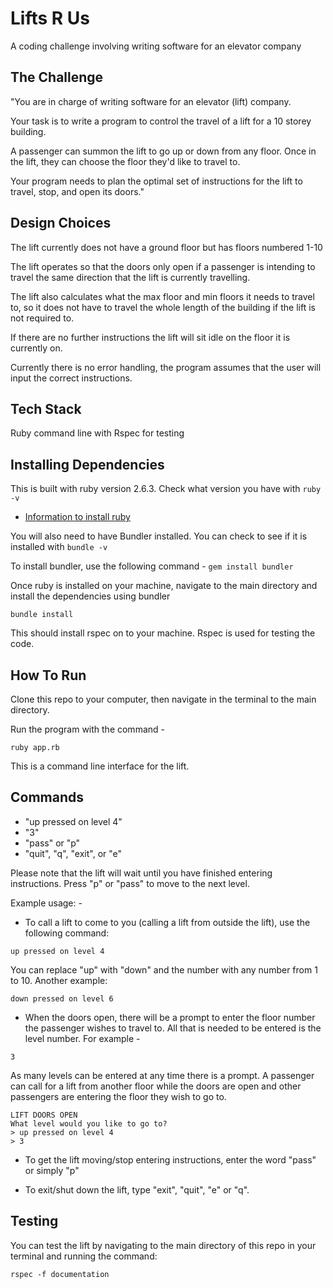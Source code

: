 # Lifts R Us

A coding challenge involving writing software for an elevator company

## The Challenge

"You are in charge of writing software for an elevator (lift) company.

Your task is to write a program to control the travel of a lift for a 10 storey building.

A passenger can summon the lift to go up or down from any floor. Once in the lift, they can choose the floor they'd like to travel to.

Your program needs to plan the optimal set of instructions for the lift to travel, stop, and open its doors."

## Design Choices

The lift currently does not have a ground floor but has floors numbered 1-10

The lift operates so that the doors only open if a passenger is intending to travel the same direction that the lift is currently travelling.

The lift also calculates what the max floor and min floors it needs to travel to, so it does not have to travel the whole length of the building if the lift is not required to.

If there are no further instructions the lift will sit idle on the floor it is currently on.

Currently there is no error handling, the program assumes that the user will input the correct instructions.

## Tech Stack

Ruby command line with Rspec for testing

## Installing Dependencies

This is built with ruby version 2.6.3. Check what version you have with
```ruby -v```

- [Information to install ruby](https://www.ruby-lang.org/en/documentation/installation/)

You will also need to have Bundler installed. You can check to see if it is installed with `bundle -v`

To install bundler, use the following command - `gem install bundler`

Once ruby is installed on your machine, navigate to the main directory and install the dependencies using bundler

`bundle install`

This should install rspec on to your machine. Rspec is used for testing the code.

## How To Run

Clone this repo to your computer, then navigate in the terminal to the main directory.

Run the program with the command -

```ruby app.rb```

This is a command line interface for the lift.

## Commands

- "up pressed on level 4"
- "3"
- "pass" or "p"
- "quit", "q", "exit", or "e"

Please note that the lift will wait until you have finished entering instructions. Press "p" or "pass" to move to the next level. 

Example usage: -

- To call a lift to come to you (calling a lift from outside the lift), use the following command:

```up pressed on level 4```

You can replace "up" with "down" and the number with any number from 1 to 10. Another example:

```down pressed on level 6```

- When the doors open, there will be a prompt to enter the floor number the passenger wishes to travel to. All that is needed to be entered is the level number. For example -

```3```

As many levels can be entered at any time there is a prompt. A passenger can call for a lift from another floor while the doors are open and other passengers are entering the floor they wish to go to.

```
LIFT DOORS OPEN
What level would you like to go to?
> up pressed on level 4
> 3
```

- To get the lift moving/stop entering instructions, enter the word "pass" or simply "p"

- To exit/shut down the lift, type "exit", "quit", "e" or "q".

## Testing

You can test the lift by navigating to the main directory of this repo in your terminal and running the command:

```rspec -f documentation```
